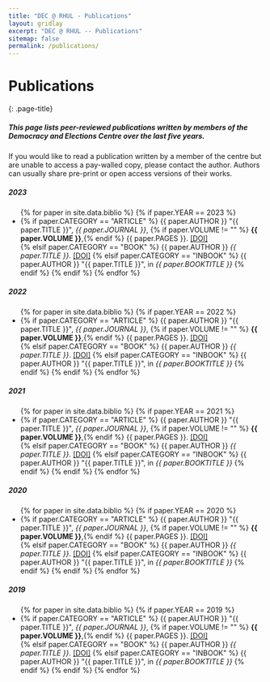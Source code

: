 ```yaml
---
title: "DEC @ RHUL - Publications"
layout: gridlay
excerpt: "DEC @ RHUL -- Publications"
sitemap: false
permalink: /publications/
---
```

# Publications
{: .page-title}

<div class="page-intro" markdown=1>

##### This page lists peer-reviewed publications written by members of the Democracy and Elections Centre over the last five years.

If you would like to read a publication written by a member of the centre but are unable to access a pay-walled copy, please contact the author. Authors can usually share pre-print or open access versions of their works. 

</div>

<h5>2023</h5>
<ul>
{% for paper in site.data.biblio %}
{% if paper.YEAR == 2023 %}
<li>
	{% if paper.CATEGORY == "ARTICLE" %}
      {{ paper.AUTHOR }}
      "{{ paper.TITLE }}",
      <em>{{ paper.JOURNAL }}</em>,
      {% if paper.VOLUME != "" %} <strong>{{ paper.VOLUME }}</strong>,{% endif %}
      {{ paper.PAGES }}.
      <a href="http://dx.doi.org/{{ paper.DOI }}">[DOI]</a>
	  </li>
	  	{% elsif paper.CATEGORY == "BOOK" %}
      {{ paper.AUTHOR }}
      <em>{{ paper.TITLE }}</em>.
	  <a href="http://dx.doi.org/{{ paper.DOI }}">[DOI]</a>
	  {% elsif paper.CATEGORY == "INBOOK" %}
	  {{ paper.AUTHOR }}
      "{{ paper.TITLE }}", in
	  <em>{{ paper.BOOKTITLE }}</em>
		{% endif %}
</li>
{% endif %}
{% endfor %}
</ul>


<h5>2022</h5>
<ul>
{% for paper in site.data.biblio %}
{% if paper.YEAR == 2022 %}
<li>
	{% if paper.CATEGORY == "ARTICLE" %}
      {{ paper.AUTHOR }}
      "{{ paper.TITLE }}",
      <em>{{ paper.JOURNAL }}</em>,
      {% if paper.VOLUME != "" %} <strong>{{ paper.VOLUME }}</strong>,{% endif %}
      {{ paper.PAGES }}.
      <a href="http://dx.doi.org/{{ paper.DOI }}">[DOI]</a>
	  </li>
	  	{% elsif paper.CATEGORY == "BOOK" %}
      {{ paper.AUTHOR }}
      <em>{{ paper.TITLE }}</em>.
	  <a href="http://dx.doi.org/{{ paper.DOI }}">[DOI]</a>
	  {% elsif paper.CATEGORY == "INBOOK" %}
	  {{ paper.AUTHOR }}
      "{{ paper.TITLE }}", in
	  <em>{{ paper.BOOKTITLE }}</em>
		{% endif %}
</li>
{% endif %}
{% endfor %}
</ul>

<h5>2021</h5>
<ul>
{% for paper in site.data.biblio %}
{% if paper.YEAR == 2021 %}
<li>
	{% if paper.CATEGORY == "ARTICLE" %}
      {{ paper.AUTHOR }}
      "{{ paper.TITLE }}",
      <em>{{ paper.JOURNAL }}</em>,
      {% if paper.VOLUME != "" %} <strong>{{ paper.VOLUME }}</strong>,{% endif %}
      {{ paper.PAGES }}.
      <a href="http://dx.doi.org/{{ paper.DOI }}">[DOI]</a>
	  </li>
	  	{% elsif paper.CATEGORY == "BOOK" %}
      {{ paper.AUTHOR }}
      <em>{{ paper.TITLE }}</em>.
	  <a href="http://dx.doi.org/{{ paper.DOI }}">[DOI]</a>
	  {% elsif paper.CATEGORY == "INBOOK" %}
	  {{ paper.AUTHOR }}
      "{{ paper.TITLE }}", in
	  <em>{{ paper.BOOKTITLE }}</em>
		{% endif %}
</li>
{% endif %}
{% endfor %}
</ul>

<h5>2020</h5>
<ul>
{% for paper in site.data.biblio %}
{% if paper.YEAR == 2020 %}
<li>
	{% if paper.CATEGORY == "ARTICLE" %}
      {{ paper.AUTHOR }}
      "{{ paper.TITLE }}",
      <em>{{ paper.JOURNAL }}</em>,
      {% if paper.VOLUME != "" %} <strong>{{ paper.VOLUME }}</strong>,{% endif %}
      {{ paper.PAGES }}.
      <a href="http://dx.doi.org/{{ paper.DOI }}">[DOI]</a>
	  </li>
	  	{% elsif paper.CATEGORY == "BOOK" %}
      {{ paper.AUTHOR }}
      <em>{{ paper.TITLE }}</em>.
	  <a href="http://dx.doi.org/{{ paper.DOI }}">[DOI]</a>
	  {% elsif paper.CATEGORY == "INBOOK" %}
	  {{ paper.AUTHOR }}
      "{{ paper.TITLE }}", in
	  <em>{{ paper.BOOKTITLE }}</em>
		{% endif %}
</li>
{% endif %}
{% endfor %}
</ul>

<h5>2019</h5>
<ul>
{% for paper in site.data.biblio %}
{% if paper.YEAR == 2019 %}
<li>
	{% if paper.CATEGORY == "ARTICLE" %}
      {{ paper.AUTHOR }}
      "{{ paper.TITLE }}",
      <em>{{ paper.JOURNAL }}</em>,
      {% if paper.VOLUME != "" %} <strong>{{ paper.VOLUME }}</strong>,{% endif %}
      {{ paper.PAGES }}.
      <a href="http://dx.doi.org/{{ paper.DOI }}">[DOI]</a>
	  </li>
	  	{% elsif paper.CATEGORY == "BOOK" %}
      {{ paper.AUTHOR }}
      <em>{{ paper.TITLE }}</em>.
	  <a href="http://dx.doi.org/{{ paper.DOI }}">[DOI]</a>
	  {% elsif paper.CATEGORY == "INBOOK" %}
	  {{ paper.AUTHOR }}
      "{{ paper.TITLE }}", in
	  <em>{{ paper.BOOKTITLE }}</em>
		{% endif %}
</li>
{% endif %}
{% endfor %}
</ul>

